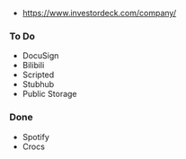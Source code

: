 * https://www.investordeck.com/company/

### To Do
* DocuSign
* Bilibili
* Scripted
* Stubhub
* Public Storage

### Done
* Spotify
* Crocs
